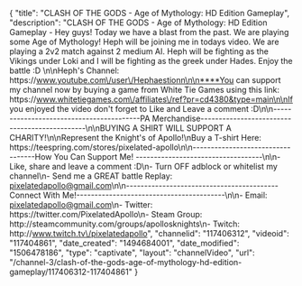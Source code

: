 {
    "title": "CLASH OF THE GODS - Age of Mythology: HD Edition Gameplay",
    "description": "CLASH OF THE GODS - Age of Mythology: HD Edition Gameplay - Hey guys!  Today we have a blast from the past.  We are playing some Age of Mythology!  Heph will be joining me in todays video.  We are playing a 2v2 match against 2 medium AI.  Heph will be fighting as the Vikings under Loki and I will be fighting as the greek under Hades. Enjoy the battle :D \n\nHeph's Channel: https:\/\/www.youtube.com\/user\/Hephaestionn\n\n****You can support my channel now by buying a game from White Tie Games using this link: https:\/\/www.whitetiegames.com\/affiliates\/ref?pr=cd4380&type=main\n\nIf you enjoyed the video don't forget to Like and Leave a comment :D\n\n-----------------------------------------PA Merchandise----------------------------------------------\n\nBUYING A SHIRT WILL SUPPORT A CHARITY!\n\nRepresent the Knight's of Apollo!\nBuy a T-shirt Here: https:\/\/teespring.com\/stores\/pixelated-apollo\n\n----------------------------------How You Can Support Me! -----------------------------------\n\n- Like, share and leave a comment :D\n- Turn OFF adblock or whitelist my channel\n- Send me a GREAT battle Replay: pixelatedapollo@gmail.com\n\n------------------------------------------Connect With Me!-----------------------------------------\n\n- Email: pixelatedapollo@gmail.com\n- Twitter: https:\/\/twitter.com\/PixelatedApollo\n- Steam Group:  http:\/\/steamcommunity.com\/groups\/apollosknights\n- Twitch: http:\/\/www.twitch.tv\/pixelatedapollo",
    "channelid": "117406312",
    "videoid": "117404861",
    "date_created": "1494684001",
    "date_modified": "1506478186",
    "type": "captivate",
    "layout": "channelVideo",
    "url": "\/channel-3\/clash-of-the-gods-age-of-mythology-hd-edition-gameplay\/117406312-117404861"
}